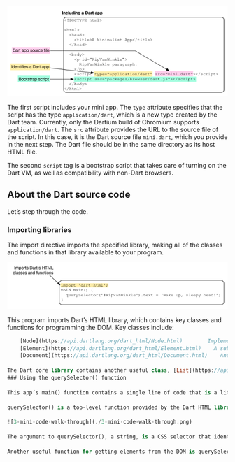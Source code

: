 ![script tags](./script-tags.png)  

The first script includes your mini app. The `type` attribute specifies that the script has the type `application/dart`, which is a new type created by the Dart team. Currently, only the Dartium build of Chromium supports `application/dart`. The `src` attribute provides the URL to the source file of the script. In this case, it is the Dart source file `mini.dart`, which you provide in the next step. The Dart file should be in the same directory as its host HTML file.

The second `script` tag is a bootstrap script that takes care of turning on the Dart VM, as well as compatibility with non-Dart browsers.  

## About the Dart source code  

Let’s step through the code. 

### Importing libraries  

The import directive imports the specified library, making all of the classes and functions in that library available to your program.  

![mini code walk through](./0-mini-code-walk-through.png) 

This program imports Dart’s HTML library, which contains key classes and functions for programming the DOM. Key classes include:  

```Dart class   Description
    [Node](https://api.dartlang.org/dart_html/Node.html)        Implements a Dart Node.
    [Element](https://api.dartlang.org/dart_html/Element.html)    A subclass of Node, implements a web page element.
    [Document](https://api.dartlang.org/dart_html/Document.html)    Another subclass of Node. Implements the document object.```  

The Dart core library contains another useful class, [List](https://api.dartlang.org/dart_core/List.html), a parameterized class that can specify the type of its members. An instance of Element keeps its list of child Elements in a List<Element>.  
### Using the querySelector() function  

This app’s main() function contains a single line of code that is a little like a run-on sentence with multiple things happening one after another. Let’s deconstruct it.

querySelector() is a top-level function provided by the Dart HTML library that gets an Element object from the DOM.  

![3-mini-code-walk-through](./3-mini-code-walk-through.png)  

The argument to querySelector(), a string, is a CSS selector that identifies the object. Most commonly CSS selectors specify classes, identifiers, or attributes. We’ll look at these in a little more detail later, when we add a CSS file to the mini app. In this case RipVanWinkle is the unique ID for a paragraph element declared in the HTML file and #RipVanWinkle specifies that ID.  

Another useful function for getting elements from the DOM is querySelectorAll(), which returns multiple Element objects via a list of elements—List—all of which match the provided selector.


